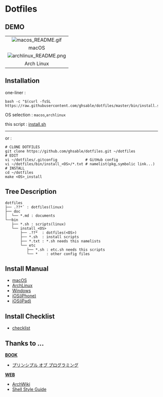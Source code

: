 # Dotfiles
  
## DEMO
<table style="table-layout:fixed;" width="100%">
  <tbody align="center">
    <tr>
      <td><img src="https://raw.githubusercontent.com/ghsable/dotfiles/master/bin/install_macos/README.gif" alt="macos_README.gif"></td>
    </tr>
    <tr>
      <td>macOS</td>
    </tr>
    <tr>
      <td><img src="https://raw.githubusercontent.com/ghsable/dotfiles/master/bin/install_archlinux/README.png" alt="archlinux_README.png"></td>
    </tr>
    <tr>
      <td>Arch Linux</td>
    </tr>
  </tbody>
</table>

## Installation
one-liner : 

    bash -c "$(curl -fsSL https://raw.githubusercontent.com/ghsable/dotfiles/master/bin/install.sh)"

OS selection :
`macos`,`archlinux`

this script : 
[install.sh](https://github.com/ghsable/dotfiles/blob/master/bin/install.sh)

- - -
or : 

    # CLONE DOTFILES
    git clone https://github.com/ghsable/dotfiles.git ~/dotfiles
    # EDIT
    vi ~/dotfiles/.gitconfig             # GitHub config
    vi ~/dotfiles/bin/install_<OS>/*.txt # namelist(pkg,symbolic link...)
    # INSTALL
    cd ~/dotfiles
    make <OS>_install

## Tree Description

    dotfiles
    ├── .??*` : dotfiles(linux)
    ├── doc
    │  └── *.md : documents 
    └──bin
       ├── *.sh : scripts(linux)
       └── install_<OS>
           ├── .??*  : dotfiles(<OS>)
           ├── *.sh  : install scripts
           ├── *.txt : *.sh needs this namelists
           └── etc
              ├── *.sh : etc.sh needs this scripts
              └── *    : other config files

## Install Manual
* [macOS](https://github.com/ghsable/dotfiles/blob/master/bin/install_macos/README.md)
* [ArchLinux](https://github.com/ghsable/dotfiles/blob/master/bin/install_archlinux/README.md)
* [Windows](https://github.com/ghsable/dotfiles/blob/master/bin/install_windows/README.md)
* [iOS(iPhone)](https://github.com/ghsable/dotfiles/blob/master/bin/install_ios/iPhone/README.md)
* [iOS(iPad)](https://github.com/ghsable/dotfiles/blob/master/bin/install_ios/iPad/README.md)

## Install Checklist
* [checklist](https://github.com/ghsable/dotfiles/blob/master/bin/install_all/checklist.md)

## Thanks to ...
<u>**BOOK**</u>
* [プリンシプル オブ プログラミング](http://www.shuwasystem.co.jp/products/7980html/4614.html)

<u>**WEB**</u>
* [ArchWiki](https://www.archlinux.jp/)
* [Shell Style Guide](https://google.github.io/styleguide/shell.xml)
